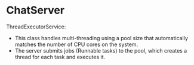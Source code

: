 # ChatServer

ThreadExecutorService:
- This class handles multi-threading using a pool size that automatically matches the number of CPU cores on the system.
- The server submits jobs (Runnable tasks) to the pool, which creates a thread for each task and executes it.
